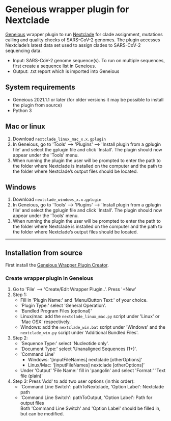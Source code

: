 # Geneious wrapper plugin for Nextclade

[Geneious](https://www.geneious.com) wrapper plugin to run [Nextclade](https://clades.nextstrain.org/) for clade assignment, mutations calling and quality checks of SARS-CoV-2 genomes. The plugin accesses Nextclade’s latest data set used to assign clades to SARS-CoV-2 sequencing data. 

- Input: SARS-CoV-2 genome sequence(s). To run on multiple sequences, first create a sequence list in Geneious.
- Output: .txt report which is imported into Geneious

## System requirements
- Geneious 2021.1.1 or later (for older versions it may be possible to install the plugin from source)
- Python 3

## Mac or linux
1. Download `nextclade_linux_mac_x.x.gplugin`
2. In Geneious, go to 'Tools' --> 'Plugins' --> 'Install plugin from a gplugin file' and select the gplugin file and click 'Install'. The plugin should now appear under the 'Tools' menu.
3. When running the plugin the user will be prompted to enter the path to the folder where Nextclade is installed on the computer and the path to the folder where Nextclade’s output files should be located.

## Windows
1. Download `nextclade_windows_x.x.gplugin`
2. In Geneious, go to 'Tools' --> 'Plugins' --> 'Install plugin from a gplugin file' and select the gplugin file and click 'Install'. The plugin should now appear under the 'Tools' menu.
3. When running the plugin the user will be prompted to enter the path to the folder where Nextclade is installed on the computer and the path to the folder where Nextclade’s output files should be located.

---

## Installation from source

First install the [Geneious Wrapper Plugin Creator](https://www.geneious.com/api-developers/).

### Create wrapper plugin in Geneious
1. Go to 'File' --> 'Create/Edit Wrapper Plugin..'. Press '+New'
2. Step 1:
    - Fill in 'Plugin Name:' and 'Menu/Button Text:' of your choice.
    - 'Plugin Type:' select 'General Operation'.
    - 'Bundled Program Files (optional)'
   	 - Linux/mac: add the `nextclade_linux_mac.py` script under 'Linux' or 'Mac OSX' respectively.
   	 - Windows: add the `nextclade_win.bat` script under 'Windows' and the `nextclade_win.py` script under 'Additional Bundled Files'.
3. Step 2:
    - 'Sequence Type:' select 'Nucleotide only'.
    - 'Document Type:' select 'Unanaligned Sequences (1+)'.
    - 'Command Line'
   	    - Windows: '[inputFileNames] nextclade [otherOptions]'
   	    - Linux/Mac: '[inputFileNames] nextclade [otherOptions]’
    - Under 'Output' 'File Name:' fill in 'pangolin' and select 'Format:' 'Text file (plain)'
4. Step 3:
    Press 'Add' to add two user options (in this order):   
    - 'Command Line Switch': pathToNextclade, 'Option Label': Nextclade path  
    - 'Command Line Switch': pathToOutput, 'Option Label': Path for output files  
    Both 'Command Line Switch' and 'Option Label' should be filled in, but can be modified.


